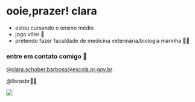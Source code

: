 # ooie,prazer! clara
- estou cursando o ensino médio
- jogo vôlei 🏐
- pretendo fazer faculdade de medicina veterinária/biologia marinha 🐾🦭

### entre em contato comigo 💨
@clara.schober.barbosa@escola.pr.gov.br

@llarasbr🎀🫧

![](https://tenor.com/pt-BR/view/boiadeira-ana-flavia-castela-ana-castela-ana-gif-18054462508153116437)

